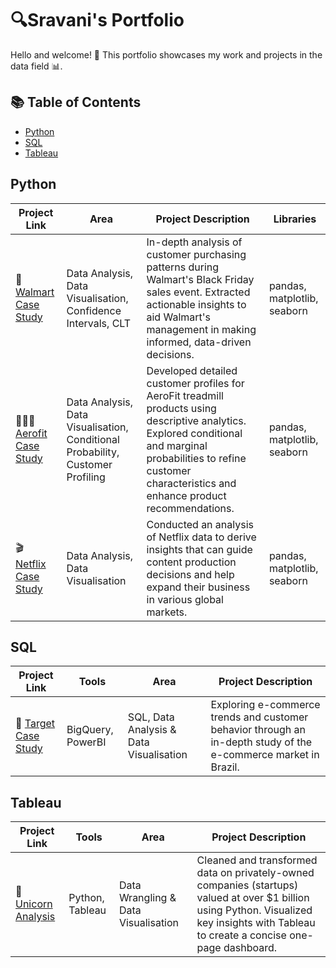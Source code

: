 # 🔍Sravani's Portfolio

Hello and welcome! 👋 This portfolio showcases my work and projects in the data field 📊.
## 📚 Table of Contents

 - [Python](#Python)
 - [SQL](#SQL)
 - [Tableau](#Tableau)

## Python

| Project Link         | Area                                                | Project Description                                                                                                                                     | Libraries                          |
|----------------------|-----------------------------------------------------|-------------------------------------------------------------------------------------------------------------------------------------------------------|------------------------------------|
| 🏬 [Walmart Case Study](#) | Data Analysis, Data Visualisation, Confidence Intervals, CLT | In-depth analysis of customer purchasing patterns during Walmart's Black Friday sales event. Extracted actionable insights to aid Walmart's management in making informed, data-driven decisions. | pandas, matplotlib, seaborn       |
| 🏃🏻‍♂️ [Aerofit Case Study](https://github.com/KunapaneniSravani/Aerofit_Case_Study) | Data Analysis, Data Visualisation, Conditional Probability, Customer Profiling | Developed detailed customer profiles for AeroFit treadmill products using descriptive analytics. Explored conditional and marginal probabilities to refine customer characteristics and enhance product recommendations. | pandas, matplotlib, seaborn       |
| 🎬 [Netflix Case Study](https://github.com/KunapaneniSravani/Netflix_Case_Study) | Data Analysis, Data Visualisation                   | Conducted an analysis of Netflix data to derive insights that can guide content production decisions and help expand their business in various global markets. | pandas, matplotlib, seaborn       |

## SQL

| Project Link         | Tools               | Area                           | Project Description                                                                                           |
|----------------------|---------------------|--------------------------------|---------------------------------------------------------------------------------------------------------------|
| 🎯 [Target Case Study](#) | BigQuery, PowerBI    | SQL, Data Analysis & Data Visualisation | Exploring e-commerce trends and customer behavior through an in-depth study of the e-commerce market in Brazil. |

## Tableau

| Project Link             | Tools                | Area                          | Project Description                                                                                                       |
|--------------------------|----------------------|-------------------------------|---------------------------------------------------------------------------------------------------------------------------|
| 🦄 [Unicorn Analysis](#)  | Python, Tableau      | Data Wrangling & Data Visualisation | Cleaned and transformed data on privately-owned companies (startups) valued at over $1 billion using Python. Visualized key insights with Tableau to create a concise one-page dashboard. |


